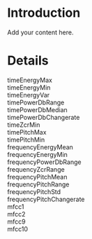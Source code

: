 # Introduction #

Add your content here.


# Details #

timeEnergyMax<br>
timeEnergyMin<br>
timeEnergyVar<br>
timePowerDbRange<br>
timePowerDbMedian<br>
timePowerDbChangerate<br>
timeZcrMin<br>
timePitchMax<br>
timePitchMin<br>
frequencyEnergyMean<br>
frequencyEnergyMin<br>
frequencyPowerDbRange<br>
frequencyZcrRange<br>
frequencyPitchMean<br>
frequencyPitchRange<br>
frequencyPitchStd<br>
frequencyPitchChangerate<br>
mfcc1<br>
mfcc2<br>
mfcc9<br>
mfcc10<br>